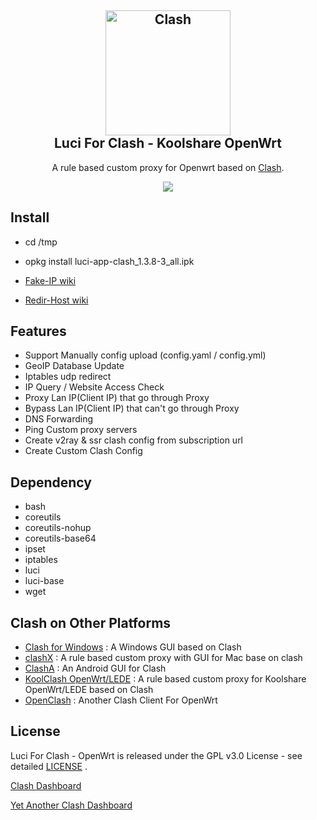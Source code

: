 <h2 align="center">
 <img src="https://github.com/Dreamacro/clash/raw/master/docs/logo.png" alt="Clash" width="200">
  <br>Luci For Clash - Koolshare OpenWrt <br>

</h2>

  <p align="center">
	A rule based custom proxy for Openwrt based on <a href="https://github.com/Dreamacro/clash" target="_blank">Clash</a>.
  </p>
  <p align="center">
  <a target="_blank" href="https://github.com/frainzy1477/luci-app-clash/releases/tag/v1.3.8">
    <img src="https://img.shields.io/badge/luci%20for%20clash-v1.3.8-blue.svg">  
  </a>
  
  </p>

  
 ## Install

- cd /tmp

- opkg install luci-app-clash_1.3.8-3_all.ipk  


- [Fake-IP wiki](https://github.com/frainzy1477/luci-app-clash/wiki/Fake-IP-Mode)

- [Redir-Host wiki](https://github.com/frainzy1477/luci-app-clash/wiki/Redir-Host-Mode)


## Features

- Support Manually config upload (config.yaml / config.yml)
- GeoIP Database Update
- Iptables udp redirect
- IP Query / Website Access Check
- Proxy Lan IP(Client IP) that go through Proxy
- Bypass Lan IP(Client IP) that can't go through Proxy
- DNS Forwarding
- Ping Custom proxy servers
- Create v2ray & ssr clash config from subscription url
- Create Custom Clash Config


## Dependency

- bash
- coreutils
- coreutils-nohup
- coreutils-base64
- ipset
- iptables
- luci
- luci-base
- wget


## Clash on Other Platforms

- [Clash for Windows](https://github.com/Fndroid/clash_for_windows_pkg/releases) : A Windows GUI based on Clash
- [clashX](https://github.com/yichengchen/clashX) : A rule based custom proxy with GUI for Mac base on clash
- [ClashA](https://github.com/ccg2018/ClashA/tree/master) : An Android GUI for Clash
- [KoolClash OpenWrt/LEDE](https://github.com/SukkaW/Koolshare-Clash/tree/master) : A rule based custom proxy for Koolshare OpenWrt/LEDE based on Clash
- [OpenClash](https://github.com/vernesong/OpenClash/tree/master) : Another Clash Client For OpenWrt
## License

Luci For Clash - OpenWrt is released under the GPL v3.0 License - see detailed [LICENSE](https://github.com/frainzy1477/luci-app-clash/blob/master/LICENSE) .

[Clash Dashboard](https://github.com/Dreamacro/clash-dashboard)

[Yet Another Clash Dashboard](https://github.com/haishanh/yacd)
